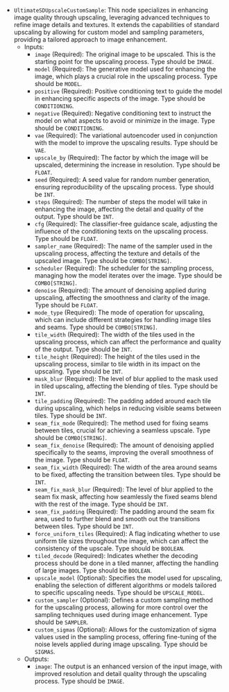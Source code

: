 - `UltimateSDUpscaleCustomSample`: This node specializes in enhancing image quality through upscaling, leveraging advanced techniques to refine image details and textures. It extends the capabilities of standard upscaling by allowing for custom model and sampling parameters, providing a tailored approach to image enhancement.
    - Inputs:
        - `image` (Required): The original image to be upscaled. This is the starting point for the upscaling process. Type should be `IMAGE`.
        - `model` (Required): The generative model used for enhancing the image, which plays a crucial role in the upscaling process. Type should be `MODEL`.
        - `positive` (Required): Positive conditioning text to guide the model in enhancing specific aspects of the image. Type should be `CONDITIONING`.
        - `negative` (Required): Negative conditioning text to instruct the model on what aspects to avoid or minimize in the image. Type should be `CONDITIONING`.
        - `vae` (Required): The variational autoencoder used in conjunction with the model to improve the upscaling results. Type should be `VAE`.
        - `upscale_by` (Required): The factor by which the image will be upscaled, determining the increase in resolution. Type should be `FLOAT`.
        - `seed` (Required): A seed value for random number generation, ensuring reproducibility of the upscaling process. Type should be `INT`.
        - `steps` (Required): The number of steps the model will take in enhancing the image, affecting the detail and quality of the output. Type should be `INT`.
        - `cfg` (Required): The classifier-free guidance scale, adjusting the influence of the conditioning texts on the upscaling process. Type should be `FLOAT`.
        - `sampler_name` (Required): The name of the sampler used in the upscaling process, affecting the texture and details of the upscaled image. Type should be `COMBO[STRING]`.
        - `scheduler` (Required): The scheduler for the sampling process, managing how the model iterates over the image. Type should be `COMBO[STRING]`.
        - `denoise` (Required): The amount of denoising applied during upscaling, affecting the smoothness and clarity of the image. Type should be `FLOAT`.
        - `mode_type` (Required): The mode of operation for upscaling, which can include different strategies for handling image tiles and seams. Type should be `COMBO[STRING]`.
        - `tile_width` (Required): The width of the tiles used in the upscaling process, which can affect the performance and quality of the output. Type should be `INT`.
        - `tile_height` (Required): The height of the tiles used in the upscaling process, similar to tile width in its impact on the upscaling. Type should be `INT`.
        - `mask_blur` (Required): The level of blur applied to the mask used in tiled upscaling, affecting the blending of tiles. Type should be `INT`.
        - `tile_padding` (Required): The padding added around each tile during upscaling, which helps in reducing visible seams between tiles. Type should be `INT`.
        - `seam_fix_mode` (Required): The method used for fixing seams between tiles, crucial for achieving a seamless upscale. Type should be `COMBO[STRING]`.
        - `seam_fix_denoise` (Required): The amount of denoising applied specifically to the seams, improving the overall smoothness of the image. Type should be `FLOAT`.
        - `seam_fix_width` (Required): The width of the area around seams to be fixed, affecting the transition between tiles. Type should be `INT`.
        - `seam_fix_mask_blur` (Required): The level of blur applied to the seam fix mask, affecting how seamlessly the fixed seams blend with the rest of the image. Type should be `INT`.
        - `seam_fix_padding` (Required): The padding around the seam fix area, used to further blend and smooth out the transitions between tiles. Type should be `INT`.
        - `force_uniform_tiles` (Required): A flag indicating whether to use uniform tile sizes throughout the image, which can affect the consistency of the upscale. Type should be `BOOLEAN`.
        - `tiled_decode` (Required): Indicates whether the decoding process should be done in a tiled manner, affecting the handling of large images. Type should be `BOOLEAN`.
        - `upscale_model` (Optional): Specifies the model used for upscaling, enabling the selection of different algorithms or models tailored to specific upscaling needs. Type should be `UPSCALE_MODEL`.
        - `custom_sampler` (Optional): Defines a custom sampling method for the upscaling process, allowing for more control over the sampling techniques used during image enhancement. Type should be `SAMPLER`.
        - `custom_sigmas` (Optional): Allows for the customization of sigma values used in the sampling process, offering fine-tuning of the noise levels applied during image upscaling. Type should be `SIGMAS`.
    - Outputs:
        - `image`: The output is an enhanced version of the input image, with improved resolution and detail quality through the upscaling process. Type should be `IMAGE`.
